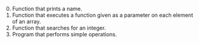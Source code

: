 0. Function that prints a name.
1. Function that executes a function given as a parameter on each element of an array.
2. Function that searches for an integer.
3. Program that performs simple operations.
